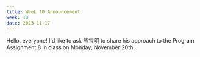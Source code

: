 ```yaml
---
title: Week 10 Announcement
week: 10
date: 2023-11-17
---
```


Hello, everyone! I'd like to ask 熊宝明 to share his approach to the Program Assignment 8 in class on Monday, November 20th.

